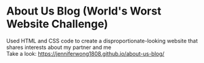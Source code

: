 # About Us Blog (World's Worst Website Challenge)
Used HTML and CSS code to create a disproportionate-looking website that shares interests about my partner and me <br />
Take a look: https://jenniferwong1808.github.io/about-us-blog/
